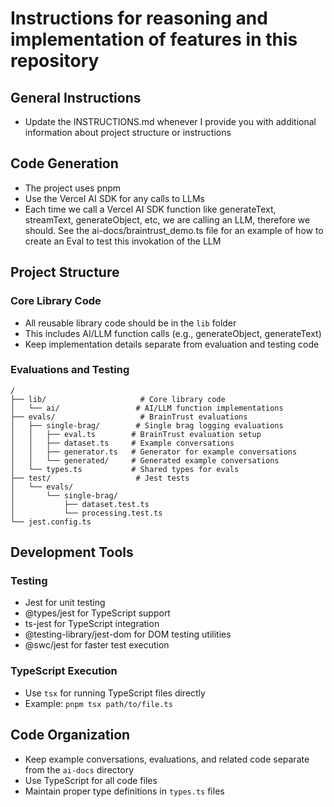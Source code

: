 # Instructions for reasoning and implementation of features in this repository

## General Instructions

- Update the INSTRUCTIONS.md whenever I provide you with additional information about project structure or instructions

## Code Generation

- The project uses pnpm
- Use the Vercel AI SDK for any calls to LLMs
- Each time we call a Vercel AI SDK function like generateText, streamText, generateObject, etc, we are calling an LLM, therefore we should. See the ai-docs/braintrust_demo.ts file for an example of how to create an Eval to test this invokation of the LLM

## Project Structure

### Core Library Code
- All reusable library code should be in the `lib` folder
- This includes AI/LLM function calls (e.g., generateObject, generateText)
- Keep implementation details separate from evaluation and testing code

### Evaluations and Testing
```
/
├── lib/                     # Core library code
│   └── ai/                 # AI/LLM function implementations
├── evals/                   # BrainTrust evaluations
│   ├── single-brag/        # Single brag logging evaluations
│   │   ├── eval.ts        # BrainTrust evaluation setup
│   │   ├── dataset.ts     # Example conversations
│   │   ├── generator.ts   # Generator for example conversations
│   │   └── generated/     # Generated example conversations
│   └── types.ts           # Shared types for evals
├── test/                   # Jest tests
│   └── evals/
│       └── single-brag/
│           ├── dataset.test.ts
│           └── processing.test.ts
└── jest.config.ts
```

## Development Tools

### Testing
- Jest for unit testing
- @types/jest for TypeScript support
- ts-jest for TypeScript integration
- @testing-library/jest-dom for DOM testing utilities
- @swc/jest for faster test execution

### TypeScript Execution
- Use `tsx` for running TypeScript files directly
- Example: `pnpm tsx path/to/file.ts`

## Code Organization
- Keep example conversations, evaluations, and related code separate from the `ai-docs` directory
- Use TypeScript for all code files
- Maintain proper type definitions in `types.ts` files